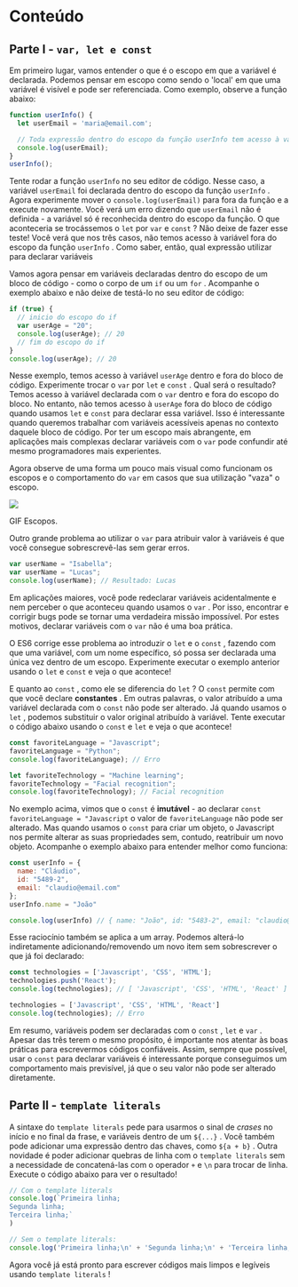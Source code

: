 # Conteúdo

##  Parte I -  `var, let e const`

Em primeiro lugar, vamos entender o que é o escopo em que a variável é declarada. Podemos pensar em escopo como sendo o 'local' em que uma variável é visível e pode ser referenciada. Como exemplo, observe a função abaixo:


```javascript
function userInfo() {
  let userEmail = 'maria@email.com';

  // Toda expressão dentro do escopo da função userInfo tem acesso à variável userEmail
  console.log(userEmail);
}
userInfo();
```

Tente rodar a função  `userInfo`  no seu editor de código. Nesse caso, a variável  `userEmail`  foi declarada dentro do escopo da função  `userInfo`  . Agora experimente mover o  `console.log(userEmail)`  para fora da função e a execute novamente. Você verá um erro dizendo que  `userEmail`  não é definida - a variável só é reconhecida dentro do escopo da função. O que aconteceria se trocássemos o  `let`  por  `var`  e  `const`  ? Não deixe de fazer esse teste! Você verá que nos três casos, não temos acesso à variável fora do escopo da função  `userInfo`  . Como saber, então, qual expressão utilizar para declarar variáveis


Vamos agora pensar em variáveis declaradas dentro do escopo de um bloco de código - como o corpo de um  `if`  ou um  `for`  . Acompanhe o exemplo abaixo e não deixe de testá-lo no seu editor de código:


```javascript
if (true) {
  // inicio do escopo do if
  var userAge = "20";
  console.log(userAge); // 20
  // fim do escopo do if
}
console.log(userAge); // 20
```

Nesse exemplo, temos acesso à variável  `userAge`  dentro e fora do bloco de código. Experimente trocar o  `var`  por  `let`  e  `const`  . Qual será o resultado? Temos acesso à variável declarada com o  `var`  dentro e fora do escopo do bloco. No entanto, não temos acesso à  `userAge`  fora do bloco de código quando usamos  `let`  e  `const`  para declarar essa variável. Isso é interessante quando queremos trabalhar com variáveis acessíveis apenas no contexto daquele bloco de código. Por ter um escopo mais abrangente, em aplicações mais complexas declarar variáveis com o  `var`  pode confundir até mesmo programadores mais experientes.

Agora observe de uma forma um pouco mais visual como funcionam os escopos e o comportamento do  `var`  em casos que sua utilização "vaza" o escopo.

![](https://s3.us-east-2.amazonaws.com/assets.app.betrybe.com/fundamentals/javascript-es6/images/escopos-0945c242e80b8eb512adb7c89a37c72d.gif)

GIF Escopos.

Outro grande problema ao utilizar o  `var`  para atribuir valor à variáveis é que você consegue sobrescrevê-las sem gerar erros.


```javascript
var userName = "Isabella";
var userName = "Lucas";
console.log(userName); // Resultado: Lucas
```

Em aplicações maiores, você pode redeclarar variáveis acidentalmente e nem perceber o que aconteceu quando usamos o  `var`  . Por isso, encontrar e corrigir bugs pode se tornar uma verdadeira missão impossível. Por estes motivos, declarar variáveis com o  `var`  não é uma boa prática.

O ES6 corrige esse problema ao introduzir o  `let`  e o  `const`  , fazendo com que uma variável, com um nome específico, só possa ser declarada uma única vez dentro de um escopo. Experimente executar o exemplo anterior usando o  `let`  e  `const`  e veja o que acontece!

E quanto ao  `const`  , como ele se diferencia do  `let`  ? O  `const`  permite com que você declare  **constantes** . Em outras palavras, o valor atribuído a uma variável declarada com o  `const`  não pode ser alterado. Já quando usamos o  `let`  , podemos substituir o valor original atribuído à variável. Tente executar o código abaixo usando o  `const`  e  `let`  e veja o que acontece!


```javascript
const favoriteLanguage = "Javascript";
favoriteLanguage = "Python";
console.log(favoriteLanguage); // Erro

let favoriteTechnology = "Machine learning";
favoriteTechnology = "Facial recognition";
console.log(favoriteTechnology); // Facial recognition
```

No exemplo acima, vimos que o  `const`  é  **imutável** - ao declarar  `const favoriteLanguage = "Javascript`  o valor de  `favoriteLanguage`  não pode ser alterado. Mas quando usamos o  `const`  para criar um objeto, o Javascript nos permite alterar as suas propriedades sem, contudo, reatribuir um novo objeto. Acompanhe o exemplo abaixo para entender melhor como funciona:


```javascript
const userInfo = {
  name: "Cláudio",
  id: "5489-2",
  email: "claudio@email.com"
};
userInfo.name = "João"

console.log(userInfo) // { name: "João", id: "5483-2", email: "claudio@email.com }
```

Esse raciocínio também se aplica a um array. Podemos alterá-lo indiretamente adicionando/removendo um novo item sem sobrescrever o que já foi declarado:


```javascript
const technologies = ['Javascript', 'CSS', 'HTML'];
technologies.push('React');
console.log(technologies); // [ 'Javascript', 'CSS', 'HTML', 'React' ]

technologies = ['Javascript', 'CSS', 'HTML', 'React']
console.log(technologies); // Erro
```

Em resumo, variáveis podem ser declaradas com o  `const`  ,  `let`  e  `var`  . Apesar das três terem o mesmo propósito, é importante nos atentar às boas práticas para escrevermos códigos confiáveis. Assim, sempre que possível, usar o  `const`  para declarar variáveis é interessante porque conseguimos um comportamento mais previsível, já que o seu valor não pode ser alterado diretamente.

## Parte ll  - `template literals`

A sintaxe do  `template literals`  pede para usarmos o sinal de  _crases_ no início e no final da frase, e variáveis dentro de um  `${...}`  . Você também pode adicionar uma expressão dentro das chaves, como  `${a + b}`  . Outra novidade é poder adicionar quebras de linha com o  `template literals`  sem a necessidade de concatená-las com o operador  `+`  e  `\n`  para trocar de linha. Execute o código abaixo para ver o resultado!

```javascript
// Com o template literals
console.log(`Primeira linha;
Segunda linha;
Terceira linha;`
)

// Sem o template literals:
console.log('Primeira linha;\n' + 'Segunda linha;\n' + 'Terceira linha;\n')
```

Agora você já está pronto para escrever códigos mais limpos e legíveis usando  `template literals`  !